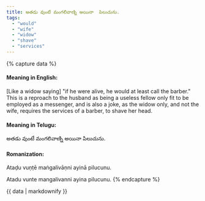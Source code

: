 ```yaml
---
title: అతడు వుంటే మంగలివాణ్ని అయినా  పిలుచును.
tags:
  - "would"
  - "wife"
  - "widow"
  - "shave"
  - "services"
---
```


{% capture data %}
#### Meaning in English:
[Like a widow saying] "if he were alive, he would at least call the barber."
This is a reproach to the husband as being a useless fellow only fit to be employed as a messenger, and is also a joke, as the widow only, and not the wife, requires the services of a barber, to shave her head.

#### Meaning in Telugu:
అతడు వుంటే మంగలివాణ్ని అయినా  పిలుచును.

#### Romanization:
Ataḍu vuṇṭē maṅgalivāṇni ayinā  pilucunu.

Atadu vunte mangalivanni ayina  pilucunu.
{% endcapture %}

{{ data | markdownify }}

